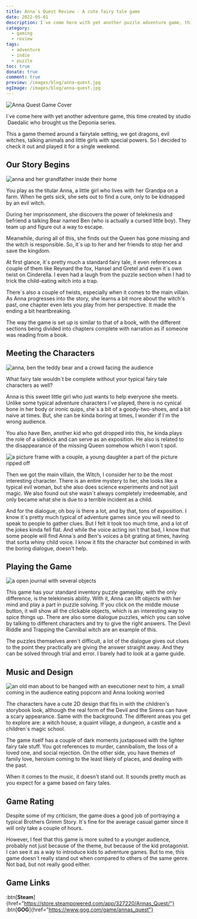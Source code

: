 ```yaml
---
title: Anna´s Quest Review - A cute fairy tale game
date: 2022-05-01
description: I´ve come here with yet another puzzle adventure game, this time created by studio  Daedalic who brought us the Deponia series and with a fairytale setting.
category:
  - gaming
  - review
tags:
  - adventure
  - indie
  - puzzle
toc: true
donate: true
comment: true
preview: /images/blog/anna-quest.jpg
ogImage: /images/blog/anna-quest.jpg
---
```

![Anna Quest Game Cover](/images/blog/anna-quest.jpg)

I´ve come here with yet another adventure game, this time created by studio  Daedalic who brought us the Deponia series.

This a game themed around a fairytale setting, we got dragons, evil witches, talking animals and little girls with special powers. So I decided to check it out and played it for a single weekend.

## **Our Story Begins**

![anna and her grandfather inside their home](/images/2022/annasquest1.jpg)

You play as the titular Anna, a little girl who lives with her Grandpa on a farm. When he gets sick, she sets out to find a cure, only to be kidnapped by an evil witch.

During her imprisonment, she discovers the power of telekinesis and befriend a talking Bear named Ben (who is actually a cursed little boy). They team up and figure out a way to escape.

Meanwhile, during all of this, she finds out the Queen has gone missing and the witch is responsible. So, it´s up to her and her friends to stop her and save the kingdom.

At first glance, it´s pretty much a standard fairy tale, it even references a couple of them like Reynard the fox, Hansel and Gretel and even it´s own twist on Cinderella. I even had a laugh from the puzzle section when I had to trick the child-eating witch into a trap.

There´s also a couple of twists, especially when it comes to the main villain. As Anna progresses into the story, she learns a bit more about the witch's past, one chapter even lets you play from her perspective. It made the ending a bit heartbreaking.

The way the game is set up is similar to that of a book, with the different sections being divided into chapters complete with narration as if someone was reading from a book.

## **Meeting the Characters**

![anna, ben the teddy bear and a crowd facing the audience](/images/2022/annabear.jpg#center)


What fairy tale wouldn´t be complete without your typical fairy tale characters as well?

Anna is this sweet little girl who just wants to help everyone she meets. Unlike some typical adventure characters I´ve played, there is no cynical bone in her body or ironic quips, she´s a bit of a goody-two-shoes, and a bit naive at times. But, she can be kinda boring at times, I wonder if I´m the wrong audience.

You also have Ben, another kid who got dropped into this, he kinda plays the role of a sidekick and can serve as an exposition. He also is related to the disappearance of the missing Queen somehow which I won´t spoil.


![a picture frame with a couple, a young daughter a part of the picture ripped off](/images/2022/annaphoto.jpg)

Then we got the main villain, the Witch, I consider her to be the most interesting character. There is an entire mystery to her, she looks like a typical evil woman, but she also does science experiments and not just magic. We also found out she wasn´t always completely irredeemable, and only became what she is due to a terrible incident as a child.

And for the dialogue, oh boy is there a lot, and by that, tons of exposition. I know it´s pretty much typical of adventure games since you will need to speak to people to gather clues. But I felt it took too much time, and a lot of the jokes kinda fell flat. And while the voice acting isn´t that bad, I know that some people will find Anna´s and Ben's voices a bit grating at times, having that sorta whiny child voice. I know it fits the character but combined in with the boring dialogue, doesn't help.

## **Playing the Game**

![a open journal with several objects](/images/2022/bookquest.jpg)

This game has your standard inventory puzzle gameplay, with the only difference, is the telekinesis ability. With it, Anna can lift objects with her mind and play a part in puzzle solving. If you click on the middle mouse button, it will show all the clickable objects, which is an interesting way to spice things up. There are also some dialogue puzzles, which you can solve by talking to different characters and try to give the right answers. The Devil Riddle and Trapping the Cannibal witch are an example of this.

The puzzles themselves aren´t difficult, a lot of the dialogue gives out clues to the point they practically are giving the answer straight away. And they can be solved through trial and error. I barely had to look at a game guide.

## **Music and Design**


![an old man about to be hanged with an executioner next to him, a small coming in the audience eating popcorn and Anna looking worried](/images/2022/annaquestexecution.jpg)

The characters have a cute 2D design that fits in with the children's storybook look, although the real form of the Devil and the Sirens can have a scary appearance. Same with the background. The different areas you get to explore are: a witch house, a quaint village, a dungeon, a castle and a children´s magic school.

The game itself has a couple of dark moments juxtaposed with the lighter fairy tale stuff. You got references to murder, cannibalism, the loss of a loved one, and social rejection. On the other side, you have themes of family love, heroism coming to the least likely of places, and dealing with the past.

When it comes to the music, it doesn't stand out. It sounds pretty much as you expect for a game based on fairy tales.



## **Game Rating**

Despite some of my criticism, the game does a good job of portraying a typical Brothers Grimm Story. It´s fine for the average casual gamer since it will only take a couple of hours.

However, I feel that this game is more suited to a younger audience, probably not just because of the theme, but because of the kid protagonist. I can see it as a way to introduce kids to adventure games. But to me, this game doesn´t really stand out when compared to others of the same genre. Not bad, but not really good either.



## **Game Links**

:btn[**Steam**]{href="https://store.steampowered.com/app/327220/Annas_Quest/"}  :btn[**GOG**]{href="https://www.gog.com/game/annas_quest"} 

